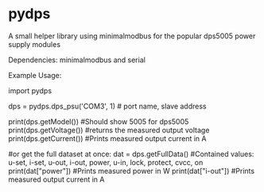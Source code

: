 # pydps
A small helper library using minimalmodbus for the popular dps5005 power supply modules

Dependencies:
minimalmodbus and serial

Example Usage:

  import pydps

  dps = pydps.dps_psu('COM3', 1) # port name, slave address

  print(dps.getModel()) #Should show 5005 for dps5005
  print(dps.getVoltage()) #returns the measured output voltage
  print(dps.getCurrent()) #Prints measured output current in A

  #or get the full dataset at once:
  dat = dps.getFullData()
  #Contained values: u-set, i-set, u-out, i-out, power, u-in, lock, protect, cvcc, on
  print(dat["power"]) #Prints measured power in W
  print(dat["i-out"]) #Prints measured output current in A
